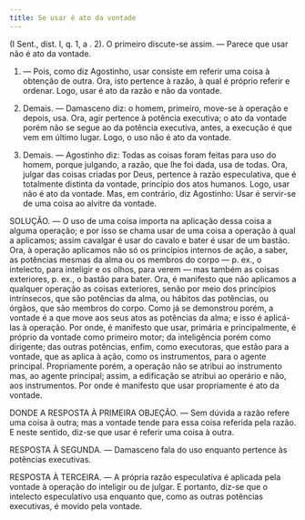 ```yaml
---
title: Se usar é ato da vontade
---
```


(I Sent., dist. I, q. 1, a . 2).
  O primeiro discute-se assim. ― Parece que usar não é ato da vontade.  

1. ― Pois, como diz Agostinho, usar consiste em referir uma coisa à obtenção de outra. Ora, isto pertence à razão, à qual é próprio referir e ordenar. Logo, usar é ato da razão e não da vontade.  

2. Demais. ― Damasceno diz: o homem, primeiro, move-se à operação e depois, usa. Ora, agir pertence à potência executiva; o ato da vontade porém não se segue ao da potência executiva, antes, a execução é que vem em último lugar. Logo, o uso não é ato da vontade.  

3. Demais. ― Agostinho diz: Todas as coisas foram feitas para uso do homem, porque julgando, a razão, que lhe foi dada, usa de todas. Ora, julgar das coisas criadas por Deus, pertence à razão especulativa, que é totalmente distinta da vontade, princípio dos atos humanos. Logo, usar não é ato da vontade.  Mas, em contrário, diz Agostinho: Usar é servir-se de uma coisa ao alvitre da vontade.  

SOLUÇÃO. ― O uso de uma coisa importa na aplicação dessa coisa a alguma operação; e por isso se chama usar de uma coisa a operação à qual a aplicamos; assim cavalgar é usar do cavalo e bater é usar de um bastão. Ora, à operação aplicamos não só os princípios internos de ação, a saber, as potências mesmas da alma ou os membros do corpo ― p. ex., o intelecto, para inteligir e os olhos, para verem ― mas também as coisas exteriores, p. ex., o bastão para bater. Ora, é manifesto que não aplicamos a qualquer operação as coisas exteriores, senão por meio dos princípios intrínsecos, que são potências da alma, ou hábitos das potências, ou órgãos, que são membros do corpo. Como já se demonstrou porém, a vontade é a que move aos seus atos as potências da alma; e isso é aplicá-las à operação. Por onde, é manifesto que usar, primária e principalmente, é próprio da vontade como primeiro motor; da inteligência porém como dirigente; das outras potências, enfim, como executoras, que estão para a vontade, que as aplica à ação, como os instrumentos, para o agente principal. Propriamente porém, a operação não se atribui ao instrumento mas, ao agente principal; assim, a edificação se atribui ao operário e não, aos instrumentos. Por onde é manifesto que usar propriamente é ato da vontade.  

DONDE A RESPOSTA À PRIMEIRA OBJEÇÃO. — Sem dúvida a razão refere uma coisa à outra; mas a vontade tende para essa coisa referida pela razão. E neste sentido, diz-se que usar é referir uma coisa à outra.  

RESPOSTA À SEGUNDA. ― Damasceno fala do uso enquanto pertence às potências executivas.  

RESPOSTA À TERCEIRA. ― A própria razão especulativa é aplicada pela vontade à operação do inteligir ou de julgar. E portanto, diz-se que o intelecto especulativo usa enquanto que, como as outras potências executivas, é movido pela vontade.